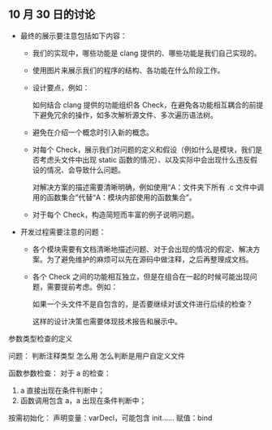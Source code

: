 ## 10 月 30 日的讨论

* 最终的展示要注意包括如下内容：

  * 我们的实现中，哪些功能是 clang 提供的、哪些功能是我们自己实现的。

  * 使用图片来展示我们的程序的结构、各功能在什么阶段工作。

  * 设计要点，例如：

    如何结合 clang 提供的功能组织各 Check，在避免各功能相互耦合的前提下避免冗余的操作，如多次解析源文件、多次遍历语法树。

  * 避免在介绍一个概念时引入新的概念。

  * 对每个 Check，展示我们对问题的定义和假设（例如什么是模块，我们是否考虑头文件中出现 static 函数的情况）、以及实际中会出现什么违反假设的情况、会导致什么问题。

    对解决方案的描述需要清晰明确，例如使用“A：文件夹下所有 .c 文件中调用的函数集合”代替“A：模块内部使用的函数集合”。

  * 对于每个 Check，构造简短而丰富的例子说明问题。

* 开发过程需要注意的问题：

  * 各个模块需要有文档清晰地描述问题、对于会出现的情况的假定、解决方案。为了避免维护的麻烦可以先在源码中做注释，之后再整理成文档。

  * 各个 Check 之间的功能相互独立，但是在组合在一起的时候可能出现问题，需要提前考虑。例如：

    如果一个头文件不是自包含的，是否要继续对该文件进行后续的检查？

    这样的设计决策也需要体现技术报告和展示中。

参数类型检查的定义

问题：
判断注释类型
怎么用
怎么判断是用户自定义文件

函数参数检查：
对于 a 的检查：
1. a 直接出现在条件判断中；
2. 函数调用包含 a，a 出现在条件判断中；

按需初始化：
声明变量：varDecl，可能包含 init……
赋值：bind
